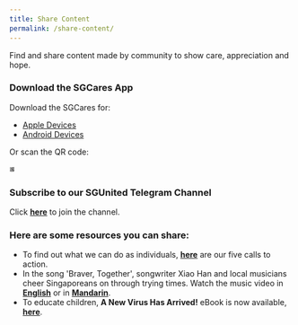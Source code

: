```yaml
---
title: Share Content
permalink: /share-content/
---
```


Find and share content made by community to show care, appreciation and hope.

### Download the SGCares App
Download the SGCares for:
- [Apple Devices](https://apps.apple.com/sg/app/sg-cares/id1315897116)
- [Android Devices](https://play.google.com/store/apps/details?id=org.nvpc.sgcares)

Or scan the QR code:

<img src="/images/SGCaresQR.jpeg" alt="SGCaresQR" 
width="10px" height="10px"/>

### Subscribe to our SGUnited Telegram Channel
Click **[here](https://t.me/SG_United)** to join the channel.

### Here are some resources you can share: 
* To find out what we can do as individuals, **[here](/five-calls/)** are our five calls to action.
* In the song 'Braver, Together', songwriter Xiao Han and local musicians cheer Singaporeans on through trying times. Watch the music video in **[English](https://www.facebook.com/TSMCollegeSG/videos/814750172371019/)** or in **[Mandarin](https://www.facebook.com/TSMCollegeSG/videos/2648069568646073/)**.
* To educate children, **A New Virus Has Arrived!** eBook is now available, **[here](https://info.etonhouse.com.sg/a-new-virus-has-arrived-ebook)**.
